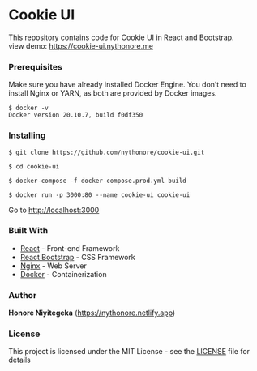 # Cookie UI

This repository contains code for Cookie UI in React and Bootstrap.\
view demo: https://cookie-ui.nythonore.me

### Prerequisites

Make sure you have already installed Docker Engine. You don’t need to install Nginx or YARN, as both are provided by Docker images.

```
$ docker -v
Docker version 20.10.7, build f0df350
```

### Installing

```
$ git clone https://github.com/nythonore/cookie-ui.git
```

```
$ cd cookie-ui
```

```
$ docker-compose -f docker-compose.prod.yml build
```

```
$ docker run -p 3000:80 --name cookie-ui cookie-ui
```

Go to [http://localhost:3000](http://localhost:3000)

### Built With

- [React](https://www.typescriptlang.org/) - Front-end Framework
- [React Bootstrap](https://react-bootstrap.github.io/) - CSS Framework
- [Nginx](https://nginx.org/en/) - Web Server
- [Docker](https://www.docker.com/) - Containerization

### Author

**Honore Niyitegeka** (https://nythonore.netlify.app)

### License

This project is licensed under the MIT License - see the [LICENSE](LICENSE) file for details
